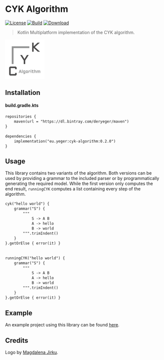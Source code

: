 # CYK Algorithm

<p align="left">
    <a href="https://opensource.org/licenses/MIT"><img alt="License" src="https://img.shields.io/github/license/deryeger/cyk-algorithm?style=for-the-badge"></a>
    <a href="https://travis-ci.com/deryeger/cyk-algorithm"><img alt="Build" src="https://img.shields.io/travis/com/deryeger/cyk-algorithm?style=for-the-badge"></a>
    <a href="https://bintray.com/deryeger/maven/cyk-algorithm"><img alt="Download" src="https://img.shields.io/bintray/dt/deryeger/maven/cyk-algorithm?style=for-the-badge"></a>
</p>

> Kotlin Multiplatform implementation of the CYK algorithm.

<p><img src="/docs/cyk-algorithm-logo.png" height="128" width="128"></p>

## Installation

#### build.gradle.kts

```
repositories {
    maven(url = "https://dl.bintray.com/deryeger/maven")
}

dependencies {
    implementation("eu.yeger:cyk-algorithm:0.2.0")
}
```

## Usage

This library contains two variants of the algorithm.
Both versions can be used by providing a grammar to the included parser or by programmatically generating the required model.
While the first version only computes the end result, `runningCYK` computes a list containing every step of the algorithm.

```
cyk("hello world") {
    grammar("S") {
        """
            S -> A B
            A -> hello
            B -> world
        """.trimIndent()
    }
}.getOrElse { error(it) }


runningCYK("hello world") {
    grammar("S") {
        """
            S -> A B
            A -> hello
            B -> world
        """.trimIndent()
    }
}.getOrElse { error(it) }
```


## Example

An example project using this library can be found [here](https://github.com/DerYeger/cyk-visualizer).

## Credits

Logo by [Magdalena Jirku](https://www.deviantart.com/keshyx).
